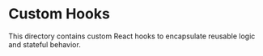 # Custom Hooks

This directory contains custom React hooks to encapsulate reusable logic and stateful behavior.

